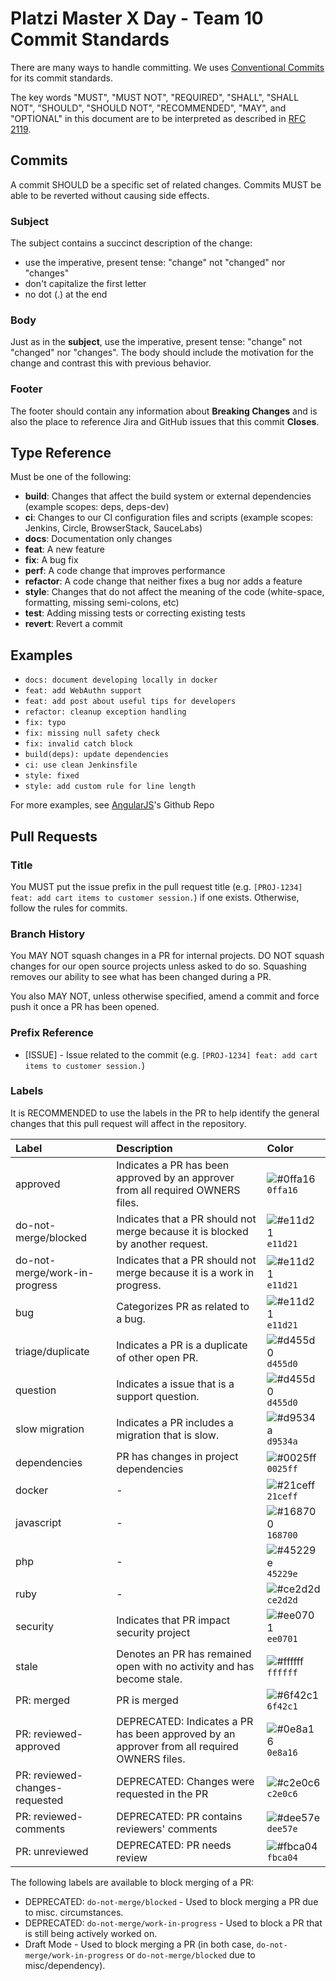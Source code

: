 # Platzi Master X Day - Team 10 Commit Standards

There are many ways to handle committing. We uses [Conventional Commits](https://www.conventionalcommits.org/) for its commit standards.

The key words "MUST", "MUST NOT", "REQUIRED", "SHALL", "SHALL NOT", "SHOULD",
"SHOULD NOT", "RECOMMENDED", "MAY", and "OPTIONAL" in this document are to be
interpreted as described in [RFC 2119](http://www.ietf.org/rfc/rfc2119.txt).

## Commits

A commit SHOULD be a specific set of related changes. Commits MUST be able to be reverted without causing side effects.

### Subject

The subject contains a succinct description of the change:

- use the imperative, present tense: "change" not "changed" nor "changes"
- don't capitalize the first letter
- no dot (.) at the end

### Body

Just as in the **subject**, use the imperative, present tense: "change" not "changed" nor "changes".
The body should include the motivation for the change and contrast this with previous behavior.

### Footer

The footer should contain any information about **Breaking Changes** and is also the place to
reference Jira and GitHub issues that this commit **Closes**.

## Type Reference

Must be one of the following:

- **build**: Changes that affect the build system or external dependencies (example scopes: deps, deps-dev)
- **ci**: Changes to our CI configuration files and scripts (example scopes: Jenkins, Circle, BrowserStack, SauceLabs)
- **docs**: Documentation only changes
- **feat**: A new feature
- **fix**: A bug fix
- **perf**: A code change that improves performance
- **refactor**: A code change that neither fixes a bug nor adds a feature
- **style**: Changes that do not affect the meaning of the code (white-space, formatting, missing semi-colons, etc)
- **test**: Adding missing tests or correcting existing tests
- **revert**: Revert a commit

## Examples

- `docs: document developing locally in docker`
- `feat: add WebAuthn support`
- `feat: add post about useful tips for developers`
- `refactor: cleanup exception handling`
- `fix: typo`
- `fix: missing null safety check`
- `fix: invalid catch block`
- `build(deps): update dependencies`
- `ci: use clean Jenkinsfile`
- `style: fixed`
- `style: add custom rule for line length`

For more examples, see [AngularJS](https://github.com/angular/angular/commits/master)'s Github Repo

## Pull Requests

### Title

You MUST put the issue prefix in the pull request title (e.g. `[PROJ-1234] feat: add cart items to customer session.`) if one exists. Otherwise, follow the rules for commits.

### Branch History

You MAY NOT squash changes in a PR for internal projects. DO NOT squash changes for our open source projects unless asked to do so. Squashing removes our ability to see what has been changed during a PR.

You also MAY NOT, unless otherwise specified, amend a commit and force push it once a PR has been opened.

### Prefix Reference

- [ISSUE] - Issue related to the commit (e.g. `[PROJ-1234] feat: add cart items to customer session.`)

### Labels

It is RECOMMENDED to use the labels in the PR to help identify the general changes that this pull request will affect in the repository.

| Label                          | Description                                                                                 | Color                                                             |
| :----------------------------- | :------------------------------------------------------------------------------------------ | :---------------------------------------------------------------- |
| approved                       | Indicates a PR has been approved by an approver from all required OWNERS files.             | ![#0ffa16](https://placehold.it/15/0ffa16/000000?text=+) `0ffa16` |
| do-not-merge/blocked           | Indicates that a PR should not merge because it is blocked by another request.              | ![#e11d21](https://placehold.it/15/e11d21/000000?text=+) `e11d21` |
| do-not-merge/work-in-progress  | Indicates that a PR should not merge because it is a work in progress.                      | ![#e11d21](https://placehold.it/15/e11d21/000000?text=+) `e11d21` |
| bug                            | Categorizes PR as related to a bug.                                                         | ![#e11d21](https://placehold.it/15/e11d21/000000?text=+) `e11d21` |
| triage/duplicate               | Indicates a PR is a duplicate of other open PR.                                             | ![#d455d0](https://placehold.it/15/d455d0/000000?text=+) `d455d0` |
| question                       | Indicates a issue that is a support question.                                               | ![#d455d0](https://placehold.it/15/d455d0/000000?text=+) `d455d0` |
| slow migration                 | Indicates a PR includes a migration that is slow.                                           | ![#d9534a](https://placehold.it/15/d9534a/000000?text=+) `d9534a` |
| dependencies                   | PR has changes in project dependencies                                                      | ![#0025ff](https://placehold.it/15/0025ff/000000?text=+) `0025ff` |
| docker                         | -                                                                                           | ![#21ceff](https://placehold.it/15/21ceff/000000?text=+) `21ceff` |
| javascript                     | -                                                                                           | ![#168700](https://placehold.it/15/168700/000000?text=+) `168700` |
| php                            | -                                                                                           | ![#45229e](https://placehold.it/15/45229e/000000?text=+) `45229e` |
| ruby                           | -                                                                                           | ![#ce2d2d](https://placehold.it/15/ce2d2d/000000?text=+) `ce2d2d` |
| security                       | Indicates that PR impact security project                                                   | ![#ee0701](https://placehold.it/15/ee0701/000000?text=+) `ee0701` |
| stale                          | Denotes an PR has remained open with no activity and has become stale.                      | ![#ffffff](https://placehold.it/15/ffffff/000000?text=+) `ffffff` |
| PR: merged                     | PR is merged                                                                                | ![#6f42c1](https://placehold.it/15/6f42c1/000000?text=+) `6f42c1` |
| PR: reviewed-approved          | DEPRECATED: Indicates a PR has been approved by an approver from all required OWNERS files. | ![#0e8a16](https://placehold.it/15/0e8a16/000000?text=+) `0e8a16` |
| PR: reviewed-changes-requested | DEPRECATED: Changes were requested in the PR                                                | ![#c2e0c6](https://placehold.it/15/c2e0c6/000000?text=+) `c2e0c6` |
| PR: reviewed-comments          | DEPRECATED: PR contains reviewers' comments                                                 | ![#dee57e](https://placehold.it/15/c2e0c6/000000?text=+) `dee57e` |
| PR: unreviewed                 | DEPRECATED: PR needs review                                                                 | ![#fbca04](https://placehold.it/15/fbca04/000000?text=+) `fbca04` |

The following labels are available to block merging of a PR:

- DEPRECATED: `do-not-merge/blocked` - Used to block merging a PR due to misc. circumstances.
- DEPRECATED: `do-not-merge/work-in-progress` - Used to block a PR that is still being actively worked on.
- Draft Mode - Used to block merging a PR (in both case, `do-not-merge/work-in-progress` or `do-not-merge/blocked` due to misc/dependency).
